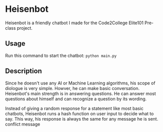 # Heisenbot
Heisenbot is a friendly chatbot I made for the Code2College Elite101 Pre-class project.

## Usage
Run this command to start the chatbot:
`python main.py`

## Description

Since he doesn't use any AI or Machine Learning algorithms, his scope of diologue is very simple. Howver, he can make basic conversation.
Heisenbot's main strength is in answering questions. He can answer most questions about himself and can recognize a question by its wording.

Instead of giving a random response for a statement like most basic chatbots, Heisenbot runs a hash function on user input to decide what to say. 
This way, his response is always the same for any message he is sent.
conflict message